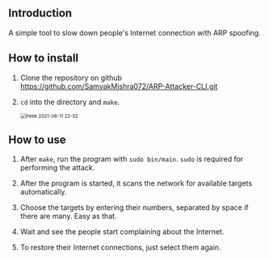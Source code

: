 ## Introduction

A simple tool to slow down people's Internet connection with ARP spoofing.

## How to install

1. Clone the repository on github https://github.com/SamyakMishra072/ARP-Attacker-CLI.git

2. `cd` into the directory and `make`.

    <img src="https://imgur.com/xIRcPLb.gif" alt="Peek 2021-06-11 22-52" style="zoom:67%;" />

## How to use

1. After `make`, run the program with `sudo bin/main`. `sudo` is required for performing the attack.

2. After the program is started, it scans the network for available targets automatically.

3. Choose the targets by entering their numbers, separated by space if there are many. Easy as that.

4. Wait and see the people start complaining about the Internet.

5. To restore their Internet connections, just select them again.